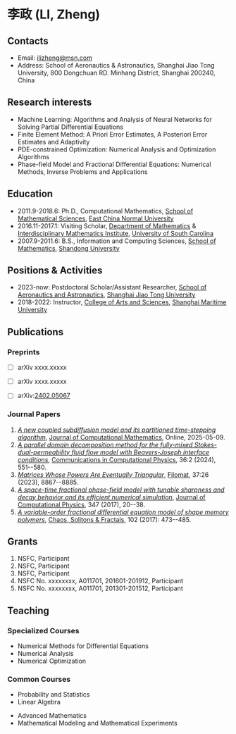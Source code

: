 # 李政 (LI, Zheng)

## Contacts
- Email: ilizheng@msn.com
- Address: School of Aeronautics & Astronautics, Shanghai Jiao Tong University, 800 Dongchuan RD. Minhang District, Shanghai 200240, China

## Research interests
- Machine Learning: Algorithms and Analysis of Neural Networks for Solving Partial Differential Equations
- Finite Element Method: A Priori Error Estimates, A Posteriori Error Estimates and Adaptivity
- PDE-constrained Optimization: Numerical Analysis and Optimization Algorithms
- Phase-field Model and Fractional Differential Equations: Numerical Methods, Inverse Problems and Applications

## Education
- 2011.9-2018.6: Ph.D., Computational Mathematics, [School of Mathematical Sciences](https://math.ecnu.edu.cn/ "Math@ECNU"), [East China Normal University](https://www.ecnu.edu.cn/ "ECNU") <!--Thesis: Numerical Methods for Some Nonlocal and Nonlinear Problems, Supervisor: Prof. Danping Yang-->
- 2016.11-2017.1: Visiting Scholar, [Department of Mathematics](http://math.sc.edu "Math") & [Interdisciplinary Mathematics Institute](https://sc.edu/study/colleges_schools/artsandsciences/mathematics/research/imi/index.php "Historic IMI"), [University of South Carolina](https://sc.edu "UofSC") <!-- Project: Numerical Analysis and Applications of Phase-field Model and Fractional Differential Equations, Supervisor: Prof. Hong Wang-->
- 2007.9-2011.6: B.S., Information and Computing Sciences, [School of Mathematics](https://www.math.sdu.edu.cn/ "Math@SDU"), [Shandong University](https://www.sdu.edu.cn/ "SDU")

## Positions & Activities 
- 2023-now: Postdoctoral Scholar/Assistant Researcher, [School of Aeronautics and Astronautics](https://www.aero.sjtu.edu.cn/ "SAA"), [Shanghai Jiao Tong University](https://www.sjtu.edu.cn/ "SJTU") <!-- Project: Neural Networks for Solving Partial Differential Equations, Mentor: Associate Prof. Hui Xu -->
- 2018-2022: Instructor, [College of Arts and Sciences](wlxy.shmtu.edu.cn/ "CAS"), [Shanghai Maritime University](www.shmtu.edu.cn/ "SHMTU")

## Publications
### Preprints
- [ ] arXiv xxxx.xxxxx
- [ ] arXiv xxxx.xxxxx
- [ ] arXiv:[2402.05067](https://arxiv.org/abs/2402.05067)


### Journal Papers
1. _[A new coupled subdiffusion model and its partitioned time-stepping algorithm](https://doi.org/10.4208/jcm.2504-m2025-0005 )_, [Journal of Computational Mathematics](https://www.letpub.com.cn/index.php?journalid=4366&page=journalapp&view=detail), Online, 2025-05-09.<!-- J COMPUT MATH: CiteScore（Q3), JIF(Q2), JCI(Q3), 中科院SCI分区（2023四四, 2022四三）, 中国数学会(T1) -->
4. _[A parallel domain decomposition method for the fully-mixed Stokes-dual-permeability fluid flow model with Beavers-Joseph interface conditions](https://doi.org/10.4208/cicp.OA-2023-0258)_,  [Communications in Computational Physics](https://www.letpub.com.cn/index.php?journalid=1909&page=journalapp&view=detail), 36:2 (2024), 551--580. <!-- online 202401, COMMUN COMPUT PHYS: CiteScore（Q1), JIF(Q1), JCI(Q1), 中科院SCI分区（2022二一, 2023三四, 2024三三）, 中国数学会(T1) -->
3. _[Matrices Whose Powers Are Eventually Triangular](https://doi.org/10.2298/FIL2326867M)_, 	[Filomat](https://www.letpub.com.cn/index.php?journalid=2835&page=journalapp&view=detail), 37:26 (2023), 8867--8885. <!-- FILOMAT: CiteScore（Q3), JIF(Q2), JCI(Q3), 中科院SCI分区（2022四四） -->
2. _[A space-time fractional phase-field model with tunable sharpness and decay behavior and its efficient numerical simulation](https://doi.org/10.1016/j.jcp.2017.06.036)_, [Journal of Computational Physics](https://www.letpub.com.cn/index.php?journalid=4368&page=journalapp&view=detail), 347 (2017), 20--38. <!-- online 20170628, J COMPUT PHYS: CiteScore（Q1), JIF(Q1), JCI(Q1), 中科院SCI分区（2022二一，Top）, 中国数学会(T1) -->
1. _[A variable-order fractional differential equation model of shape memory polymers](https://doi.org/10.1016/j.chaos.2017.04.042)_, [Chaos, Solitons & Fractals](https://www.letpub.com.cn/index.php?journalid=1624&page=journalapp&view=detail), 102 (2017): 473--485. <!-- online 20170523, CHAOS SOLITON FRACT: CiteScore（Q1), JIF(Q1), JCI(Q1), 中科院SCI分区（2022一一, Top） -->

## Grants
1. NSFC, Participant
4. NSFC, Participant
3. NSFC, Participant
2. NSFC No. xxxxxxxx, A011701, 201601-201912, Participant
1. NSFC No. xxxxxxxx, A011701, 201301-201512, Participant

## Teaching
### Specialized Courses
- Numerical Methods for Differential Equations
- Numerical Analysis
- Numerical Optimization
  
### Common Courses
* Probability and Statistics
* Linear Algebra
+ Advanced Mathematics
+ Mathematical Modeling and Mathematical Experiments

